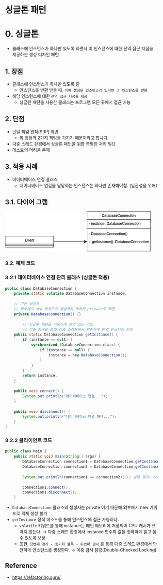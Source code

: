# 싱글톤 패턴

# 0. 싱글톤

- 클래스에 인스턴스가 하나만 있도록 하면서 이 인스턴스에 대한 전역 접근 지점을 제공하는 생성 디자인 패턴

## 1. 장점

- 클래스에 인스턴스가 하나만 있도록 함
    - 인스턴스를 반환 받을 때, `이미 생성된 인스턴스가 있다면 그 인스턴스를 반환`
- 해당 인스턴스에 대한 `전역 접근 지점을 제공`
    - 싱글턴 패턴을 사용한 클래스는 프로그램 모든 곳에서 접근 가능

## 2. 단점

- 단일 책임 원칙(SRP) 위반
    - 위 장점의 2가지 책임을 가지기 때문이라고 합니다.
- 다중 스레드 환경에서 싱글톤 패턴을 위한 특별한 처리 필요
- 테스트의 어려움 존재

## 3. 적용 사례

- 데이터베이스 연결 클래스
    - 데이터베이스 연결을 담당하는 인스턴스는 하나만 존재해야함. (일관성을 위해)

## 3.1. 다이어 그램

![Singleton.png](../images/singleton-pattern.png)

### 3.2. 예제 코드

### 3.2.1 데이터베이스 연결 관리 클래스 (싱글톤 적용)

```java
public class DatabaseConnection {    
    private static volatile DatabaseConnection instance;
    
    // 기본 생성자
    // 외부에서 new 키워드로 생성하지 못하게 private로 제한
    private DatabaseConnection() {}

		// 싱글톤 패턴을 적용하여 전역 접근 가능
		// 이중 잠금을 통해 다중 스레드에서 안전하게 단일 인스턴스 보장
    public static DatabaseConnection getInstance() {
        if (instance == null) {
            synchronized (DatabaseConnection.class) {
                if (instance == null) {
                    instance = new DatabaseConnection();
                }
            }
        }
        return instance;
    }
    
    public void connect() {
        System.out.println("데이터베이스 연결...");
    }

    public void disconnect() {
        System.out.println("데이터베이스 연결 해제...");
    }
}
```

### 3.2.2 클라이언트 코드

```java
public class Main {
    public static void main(String[] args) {
        DatabaseConnection connection1 = DatabaseConnection.getInstance();
        DatabaseConnection connection2 = DatabaseConnection.getInstance();

        System.out.println(connection1 == connection2); // 실행 결과: true

        connection1.connect();
        connection1.disconnect();
    }

```

- `DatabaseConnection` 클래스의 생성자는 private 이기 때문에 외부에서 new 키워드로 객체 생성 불가
- `getInstance` 정적 메소드를 통해 인스턴스에 접근 가능하다.
    - `volatile` 키워드를 통해 instance는 메인 메모리에 저장되어 CPU 캐시가 쓰이지 않는다. → 다중 스레드 환경에서 instance 변수의 값을 정확하게 읽고 쓸 수 있도록 보장
    - 또한, `첫번째 검사 - 동기화 블록 - 두번째 검사` 를 통해 다중 스레드 환경에서 안전하게 인스턴스를 생성한다. → 이중 검사 잠금(Double-Checked Locking)
 
## Reference

- https://refactoring.guru/
